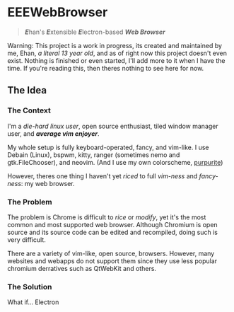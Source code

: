 # EEEWebBrowser

> ***E***han's ***E***xtensible ***E***lectron-based ***Web Browser***

Warning: This project is a work in progress, its created and maintained by me, Ehan, *a literal 13 year old*, and as of right now this project doesn't even exist. Nothing is finished or even started, I'll add more to it when I have the time. If you're reading this, then theres nothing to see here for now.

## The Idea

### The Context

I'm a *die-hard linux user*, open source enthusiast, tiled window manager user, and ***average vim enjoyer***.

My whole setup is fully keyboard-operated, fancy, and vim-like. I use Debain (Linux), bspwm, kitty, ranger (sometimes nemo and gtk.FileChooser), and neovim. (And I use my own colorscheme, [purpurite](https://purpurite.ehan.dev))

However, theres one thing I haven't yet *riced* to full *vim-ness* and *fancy-ness*: my web browser.

### The Problem

The problem is Chrome is difficult to *rice* or *modify*, yet it's the most common and most supported web browser. Although Chromium is open source and its source code can be edited and recompiled, doing such is very difficult.

There are a variety of vim-like, open source, browsers. However, many websites and webapps do not support them since they use less popular chromium derratives such as QtWebKit and others.

### The Solution

What if... Electron
